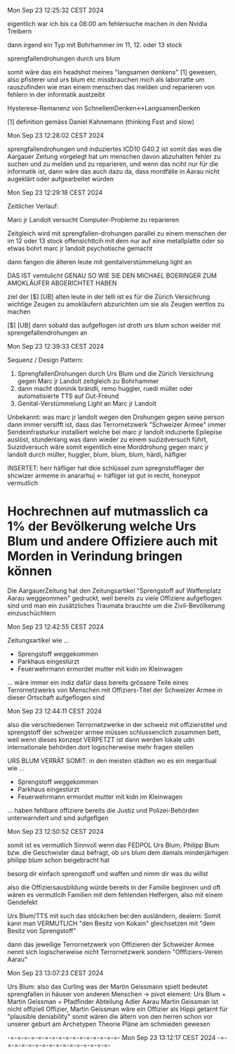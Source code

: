 Mon Sep 23 12:25:32 CEST 2024


eigentlich war ich bis ca 08:00 am fehlersuche machen in den Nvidia Treibern

dann irgend ein Typ mit Bohrhammer im 11, 12. oder 13 stock

sprengfallendrohungen durch urs blum


somit wäre das ein headshot meines "langsamen denkens" [1] gewesen, also pfisterer und urs blum etc missbrauchen mich als laborratte um rauszufinden wie man einem menschen das melden und reparieren von fehlern in der informatik austzeibt


Hysterese-Remanenz von SchnellemDenken<->LangsamenDenken


[1] definition gemäss Daniel Kahnemann (thinking Fast and slow)



Mon Sep 23 12:28:02 CEST 2024



sprengfallendrohungen und induziertes ICD10 G40.2 ist somit das was die Aargauer Zeitung vorgelegt hat um menschen davon abzuhalten fehler zu suchen und zu melden und zu reparieren, und wenn das nciht nur für die informatik ist, dann wäre das auch dazu da, dass mordfälle in Aarau nicht augeklärt oder aufgearbeitet würden


Mon Sep 23 12:29:18 CEST 2024


Zeitlicher Verlauf:

Marc jr Landolt versucht Computer-Probleme zu reparieren

Zeitgleich wird mit sprengfallen-drohungen parallel zu einem menschen der im 12 oder 13 stock offensichtlcih mit dem nur auf eine metallplatte oder so etwas bohrt marc jr landolt psychotische gemacht

dann fangen die älteren leute mit genitalverstümmelung light an


DAS IST vemtulicht GENAU SO WIE SIE DEN MICHAEL BOERINGER ZUM AMOKLÄUFER ABGERICHTET HABEN

ziel der [$] [UB] alten leute in der telli ist es für die Zürich Versichrung wichtige Zeugen zu amokläufern abzurichten um sie als Zeugen wertlos zu machen

[$] [UB] dann sobald das aufgeflogen ist droth urs blum schon weider mit sprengefallendrohungen an


Mon Sep 23 12:39:33 CEST 2024


Sequenz / Design Pattern:
1. SprengfallenDrohungen durch Urs Blum und die Zürich Versichrung gegen Marc jr Landolt zeitgleich zu Bohrhammer
2. dann macht dominik brändli, remo huggler, ruedi müller oder automatisierte TTS auf Gut-Freund
3. Genital-Verstümmelung Light an Marc jr Landolt

Unbekannt: was marc jr landolt wegen den Drohungen gegen seine person dann immer versifft ist, dass das Terrornetzwerk "Schweizer Armee" immer Sendeinfrasturkur installiert welche bei marc jr landolt induzierte Epilepise auslöst, stundenlang was dann wieder zu einem suzizdversuch führt, Suizidversuch wäre somit eigentlich eine Morddrohung gegen marc jr landolt durch müller, huggler, blum, blum, blum, härdi, häflgier

INSERTET:
herr häfliger hat dkie schlüssel zum spregnstofflager der shcwizer armeme in anararhuj <- häfliger ist gut in recht, honeypot vermutlich

Hochrechnen auf mutmasslich ca 1% der Bevölkerung welche Urs Blum und andere Offiziere auch mit Morden in Verindung bringen können
===========================

Die AargauerZeitung hat den Zeitungsartikel "Sprengstoff auf Waffenplatz Aarau weggeommen" gedruckt, weil bereits zu viele Offiziere aufgeflogen sind und man ein zusätzliches Traumata brauchte um die Zivil-Bevölkerung einzuschüchtern


Mon Sep 23 12:42:55 CEST 2024


Zeitungsartikel wie ...

* Sprengstoff weggekommen
* Parkhaus eingestürzt
* Feuerwehrmann ermordet mutter mit kidn im Kleinwagen

... wäre immer ein indiz dafür dass bereits grössere Teile eines Terrornetzwerks von Menschen mit Offiziers-Titel der Schweizer Armee in dieser Ortschaft aufgeflogen sind


Mon Sep 23 12:44:11 CEST 2024


also die verschiedenen Terrornetzwerke in der schweiz mit offizierstitel und sprengstoff der schweizer armee müssen schlussenclich zusammen bett, weil wenn dieses konzept VERPETZT ist dann werden lokale udn internationale behörden dort logischerweise mehr fragen stellen

URS BLUM VERRÄT SOMIT: in den meisten städten wo es ein megaritual wie ... 

* Sprengstoff weggekommen
* Parkhaus eingestürzt
* Feuerwehrmann ermordet mutter mit kidn im Kleinwagen

... haben fehlbare offiziere bereits die Justiz und Polizei-Behörden unterwarndert und sind aufgeflgen


Mon Sep 23 12:50:52 CEST 2024



somit ist es vermutlich Sinnvoll wenn das FEDPOL Urs Blum, Philipp Blum bzw. die Geschwister dauz befragt, ob urs blum dem damals minderjärhigen philipp blum schon beigebracht hat

besorg dir einfach sprengstoff und waffen und nimm dir was du willst 

also die Offiziersausbildung würde bereits in der Familie beginnen und oft wären es vermutlcih Familien mit dem fehlenden Helfergen, also mit einem Gendefekt

Urs Blum/TTS mit such das stöckchen bei den ausländern, dealern:
Somit kann man VERMUTLICH "den Besitz von Kokain" gleichsetzen mit "dem Besitz von Sprengstoff"

dann das jeweilige Terrornetzwerk von Offizieren der Schweizer Armee nennt sich logischerweise nicht Terrornetzwerk sondern "Offfiziers-Verein Aarau"

Mon Sep 23 13:07:23 CEST 2024

Urs Blum: also das Curling was der Martin Geissmann spielt bedeutet sprengfallen in häuser von anderen Menschen 
-> pivot element: Urs Blum + Martin Geissman = Pfadfinder Abteilung Adler Aarau
Martin Geissman ist nicht offiziell Offizier, Martin Geissman wäre ein Offizier als Hippi getarnt für "plausible deniability" somit wären die ältern von den herren schon vor unserer geburt am Archetypen Theorie Pläne am schmieden gewesen

-=-=-=-=-=-=-=-=-=-=-=-=-=-=-=-=-
Mon Sep 23 13:12:17 CEST 2024
-=-=-=-=-=-=-=-=-=-=-=-=-=-=-=-=-



